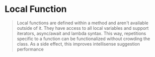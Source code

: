# Local Function

>Local functions are defined within a method and aren't available outside of it. They have access to all local variables and support iterators, async/await and lambda syntax. This way, repetitions specific to a function can be functionalized without crowding the class. As a side effect, this improves intellisense suggestion performance
